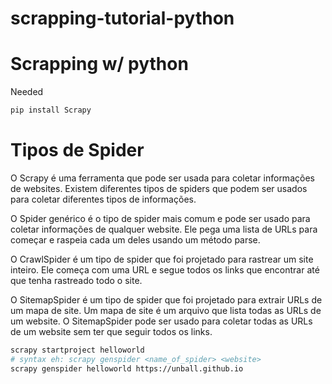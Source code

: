 # scrapping-tutorial-python
# Scrapping w/ python

Needed

```bash
pip install Scrapy
```

# Tipos de Spider

O Scrapy é uma ferramenta que pode ser usada para coletar informações de websites. Existem diferentes tipos de spiders que podem ser usados para coletar diferentes tipos de informações.

O Spider genérico é o tipo de spider mais comum e pode ser usado para coletar informações de qualquer website. Ele pega uma lista de URLs para começar e raspeia cada um deles usando um método parse.

O CrawlSpider é um tipo de spider que foi projetado para rastrear um site inteiro. Ele começa com uma URL e segue todos os links que encontrar até que tenha rastreado todo o site.

O SitemapSpider é um tipo de spider que foi projetado para extrair URLs de um mapa de site. Um mapa de site é um arquivo que lista todas as URLs de um website. O SitemapSpider pode ser usado para coletar todas as URLs de um website sem ter que seguir todos os links.

```bash
scrapy startproject helloworld
# syntax eh: scrapy genspider <name_of_spider> <website> 
scrapy genspider helloworld https://unball.github.io
```

